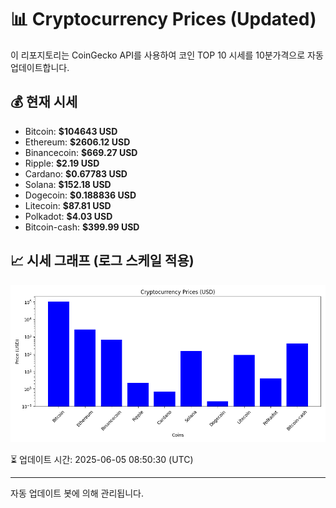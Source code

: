 
# 📊 Cryptocurrency Prices (Updated)

이 리포지토리는 CoinGecko API를 사용하여 코인 TOP 10 시세를 10분가격으로 자동 업데이트합니다.

## 💰 현재 시세
- Bitcoin: **$104643 USD**
- Ethereum: **$2606.12 USD**
- Binancecoin: **$669.27 USD**
- Ripple: **$2.19 USD**
- Cardano: **$0.67783 USD**
- Solana: **$152.18 USD**
- Dogecoin: **$0.188836 USD**
- Litecoin: **$87.81 USD**
- Polkadot: **$4.03 USD**
- Bitcoin-cash: **$399.99 USD**

## 📈 시세 그래프 (로그 스케일 적용)
![Crypto Prices](crypto_prices.png)

⏳ 업데이트 시간: 2025-06-05 08:50:30 (UTC)

---
자동 업데이트 봇에 의해 관리됩니다.
